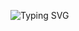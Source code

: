 ![Typing SVG](https://readme-typing-svg.demolab.com?font=IBM+Plex+Mono&pause=400&color=000&vCenter=true&width=420&lines=10+PRINT+%22JAMES+WUZ+HERE%22;20+GOTO+10)
